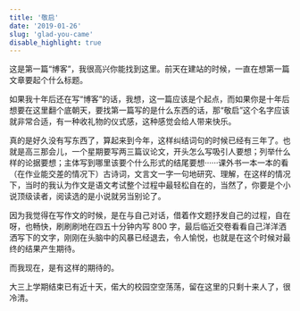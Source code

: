```yaml
---
title: '敬启'
date: '2019-01-26'
slug: 'glad-you-came'
disable_highlight: true
---
```


这是第一篇“博客”，我很高兴你能找到这里。前天在建站的时候，一直在想第一篇文章要起个什么标题。

如果我十年后还在写“博客”的话，我想，这一篇应该是个起点，而如果你是十年后想要在这里翻个底朝天，要找第一篇写的是什么东西的话，那“敬启”这个名字应该就非常合适，有一种收礼物的仪式感，这种感觉会给人带来快乐。  

真的是好久没有写东西了，算起来到今年，这样纠结词句的时候已经有三年了。也就是高三那会儿，一个星期要写两三篇议论文，开头怎么写吸引人要想；列举什么样的论据要想；主体写到哪里该要个什么形式的结尾要想······课外书一本一本的看（在作业能交差的情况下）古诗词，文言文一字一句地研究、理解，在这样的情况下，当时的我认为作文是语文考试整个过程中最轻松自在的，当然了，你要是个小说顶级读者，阅读选的是小说就另当别论了。

因为我觉得在写作文的时候，是在与自己对话，借着作文题抒发自己的过程，自在呀，也畅快，刷刷刷地在四五十分钟内写 800 字，最后临近交卷看看自己洋洋洒洒写下的文字，刚刚在头脑中的风暴已经退去，令人愉悦，也就是在这个时候对最终的结果产生期待。  

而我现在，是有这样的期待的。

大三上学期结束已有近十天，偌大的校园空空荡荡，留在这里的只剩十来人了，很冷清。
